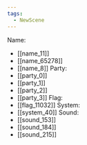 ```yaml
---
tags:
  - NewScene
---
```

Name:
- [[name_11]]
- [[name_65278]]
- [[name_8]]
Party:
- [[party_0]]
- [[party_1]]
- [[party_2]]
- [[party_3]]
Flag:
- [[flag_11032]]
System:
- [[system_40]]
Sound:
- [[sound_153]]
- [[sound_184]]
- [[sound_215]]
